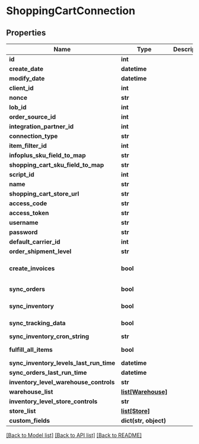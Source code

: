 # ShoppingCartConnection

## Properties
Name | Type | Description | Notes
------------ | ------------- | ------------- | -------------
**id** | **int** |  | [optional] 
**create_date** | **datetime** |  | [optional] 
**modify_date** | **datetime** |  | [optional] 
**client_id** | **int** |  | [optional] 
**nonce** | **str** |  | [optional] 
**lob_id** | **int** |  | 
**order_source_id** | **int** |  | 
**integration_partner_id** | **int** |  | 
**connection_type** | **str** |  | 
**item_filter_id** | **int** |  | [optional] 
**infoplus_sku_field_to_map** | **str** |  | 
**shopping_cart_sku_field_to_map** | **str** |  | 
**script_id** | **int** |  | [optional] 
**name** | **str** |  | 
**shopping_cart_store_url** | **str** |  | 
**access_code** | **str** |  | 
**access_token** | **str** |  | 
**username** | **str** |  | 
**password** | **str** |  | 
**default_carrier_id** | **int** |  | [optional] 
**order_shipment_level** | **str** |  | 
**create_invoices** | **bool** |  | [optional] [default to False]
**sync_orders** | **bool** |  | [default to False]
**sync_inventory** | **bool** |  | [default to False]
**sync_tracking_data** | **bool** |  | [default to False]
**sync_inventory_cron_string** | **str** |  | [optional] 
**fulfill_all_items** | **bool** |  | [default to False]
**sync_inventory_levels_last_run_time** | **datetime** |  | [optional] 
**sync_orders_last_run_time** | **datetime** |  | [optional] 
**inventory_level_warehouse_controls** | **str** |  | 
**warehouse_list** | [**list[Warehouse]**](Warehouse.md) |  | [optional] 
**inventory_level_store_controls** | **str** |  | 
**store_list** | [**list[Store]**](Store.md) |  | [optional] 
**custom_fields** | **dict(str, object)** |  | [optional] 

[[Back to Model list]](../README.md#documentation-for-models) [[Back to API list]](../README.md#documentation-for-api-endpoints) [[Back to README]](../README.md)


